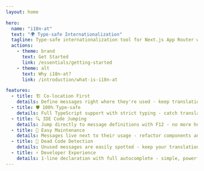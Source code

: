 ```yaml
---
layout: home

hero:
  name: "i18n-at"
  text: "🌍 Type-safe Internationalization"
  tagline: Type-safe internationalization tool for Next.js App Router with co-location and IDE code jumping
  actions:
    - theme: brand
      text: Get Started
      link: /essentials/getting-started
    - theme: alt
      text: Why i18n-at?
      link: /introduction/what-is-i18n-at

features:
  - title: 🏗️ Co-location First
    details: Define messages right where they're used - keep translations close to your components for easier maintenance
  - title: 🛡️ 100% Type-safe
    details: Full TypeScript support with strict typing - catch translation errors at compile time
  - title: 🔍 IDE Code Jumping
    details: Jump directly to message definitions with F12 - no more hunting through locale files
  - title: 🎯 Easy Maintenance
    details: Messages live next to their usage - refactor components and translations move with them
  - title: 🧹 Dead Code Detection
    details: Unused messages are easily spotted - keep your translations clean and up-to-date
  - title: ⚡ Developer Experience
    details: 1-line declaration with full autocomplete - simple, powerful, and productive
---
```

